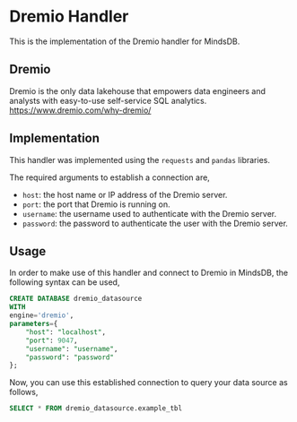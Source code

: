# Dremio Handler

This is the implementation of the Dremio handler for MindsDB.

## Dremio
Dremio is the only data lakehouse that empowers data engineers and analysts with easy-to-use self-service SQL analytics.
<br>
https://www.dremio.com/why-dremio/

## Implementation
This handler was implemented using the `requests` and `pandas` libraries.

The required arguments to establish a connection are,
* `host`: the host name or IP address of the Dremio server.
* `port`: the port that Dremio is running on.
* `username`: the username used to authenticate with the Dremio server.
* `password`: the password to authenticate the user with the Dremio server.

## Usage
In order to make use of this handler and connect to Dremio in MindsDB, the following syntax can be used,
~~~~sql
CREATE DATABASE dremio_datasource
WITH
engine='dremio',
parameters={
    "host": "localhost",
    "port": 9047,
    "username": "username",
    "password": "password"
};
~~~~

Now, you can use this established connection to query your data source as follows,
~~~~sql
SELECT * FROM dremio_datasource.example_tbl
~~~~